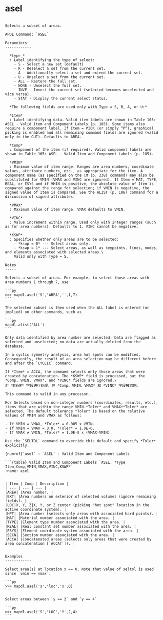# asel

````{py:method} Mapdl.asel(type_='', item='', comp='', vmin='', vmax='', vinc='', kswp='', **kwargs)

Selects a subset of areas.

APDL Command: `ASEL`

Parameters:
------------

  *type_*
  : Label identifying the type of select:
    - S - Select a new set (default)
    - R - Reselect a set from the current set.
    - A - Additionally select a set and extend the current set.
    - U - Unselect a set from the current set.
    - ALL - Restore the full set.
    - NONE - Unselect the full set.
    - INVE - Invert the current set (selected becomes unselected and vice versa).
    - STAT - Display the current select status.

  *The following fields are used only with Type = S, R, A, or U:*

  *Item*
  : Label identifying data. Valid item labels are shown in Table 105: ASEL - Valid Item and Component Labels (p. 185). Some items also require a component label. If Item = PICK (or simply “P”), graphical picking is enabled and all remaining command fields are ignored (valid only in the GUI). Defaults to AREA.

  *Comp*
  : Component of the item (if required). Valid component labels are shown in Table 105: ASEL - Valid Item and Component Labels (p. 185).

  *VMIN*
  : Minimum value of item range. Ranges are area numbers, coordinate values, attribute numbers, etc., as appropriate for the item. A component name (as specified on the CM (p. 338) command) may also be substituted for VMIN (VMAX and VINC are ignored). If Item = MAT, TYPE, REAL, or ESYS and if VMIN is positive, the absolute value of Item is compared against the range for selection; if VMIN is negative, the signed value of Item is compared. See the ALIST (p. 106) command for a discussion of signed attributes.

  *VMAX*
  : Maximum value of item range. VMAX defaults to VMIN.

  *VINC*
  : Value increment within range. Used only with integer ranges (such as for area numbers). Defaults to 1. VINC cannot be negative.

  *KSWP*
  : Specifies whether only areas are to be selected:
    - *kswp = 0* --- Select areas only.
    - *kswp = 1* --- Select areas, as well as keypoints, lines, nodes, and elements associated with selected areas.\
    Valid only with Type = S.

Notes
-----

Selects a subset of areas. For example, to select those areas with area numbers 1 through 7, use

```py
>>> mapdl.asel('S','AREA','',1,7)
```

The selected subset is then used when the ALL label is entered (or implied) on other commands, such as

```py
mapdl.alist('ALL')
```

Only data identified by area number are selected. Data are flagged as selected and unselected; no data are actually deleted from the database.

In a cyclic symmetry analysis, area hot spots can be modified. Consequently, the result of an area selection may be different before and after the `CYCLIC` command.

If *Item* = ACCA, the command selects only those areas that were created by concatenation. The *KSWP* field is processed, but the *Comp, VMIN, VMAX*, and *VINC* fields are ignored.\
对 *KSWP* 字段进行处理，但 *Comp、VMIN、VMAX* 和 *VINC* 字段被忽略。

This command is valid in any processor.

For Selects based on non-integer numbers (coordinates, results, etc.), items that are within the range VMIN-*Toler* and VMAX+*Toler* are selected. The default tolerance *Toler* is based on the relative values of VMIN and VMAX as follows:

- If VMIN = VMAX, *Toler* = 0.005 x VMIN.
- If VMIN = VMAX = 0.0, *Toler* = 1.0E-6.
- If VMAX ≠ VMIN, *Toler* = 1.0E-8 x (VMAX-VMIN).

Use the `SELTOL` command to override this default and specify *Toler* explicitly.

{numref}`asel` : `ASEL` - Valid Item and Component Labels

```{table} Valid Item and Component Labels `ASEL, *Type Item,Comp,VMIN,VMAX,VINC,KSWP*`
:name: asel


| Item | Comp | Description |
| --- | --- | --- |
|AREA| |Area number. |
|EXT| |Area numbers on exterior of selected volumes (ignore remaining fields). |
|LOC|X, Y, Z|X, Y, or Z center (picking "hot spot" location in the active coordinate system). |
|HPT| |Area number (selects only areas with associated hard points). |
|MAT| |Material number associated with the area. |
|TYPE| |Element type number associated with the area. |
|REAL| |Real constant set number associated with the area. |
|ESYS| |Element coordinate system associated with the area. |
|SECN| |Section number associated with the area. |
|ACCA| |Concatenated areas (selects only areas that were created by area concatenation [`ACCAT`]). |


Examples
------------

Select area(s) at location x == 0. Note that value of seltol is used since `vmin == vmax`.

```py
>>> mapdl.asel('s','loc','x',0)
```

Select areas between `y == 2` and `y == 4`

```py
>>> mapdl.asel('S','LOC','Y',2,4)
```

````